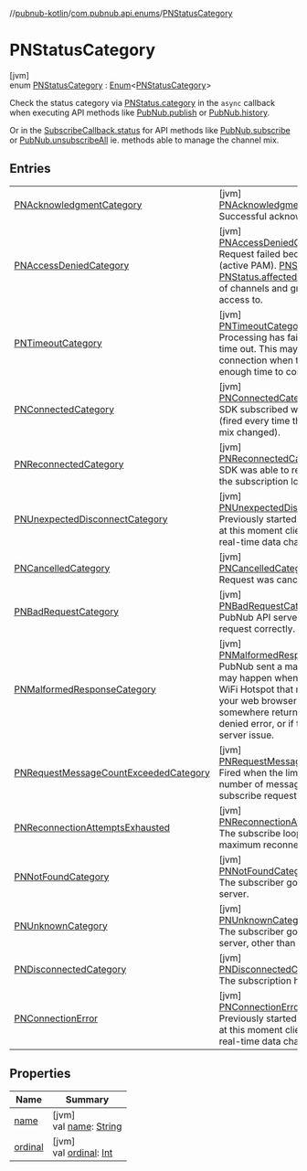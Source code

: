 //[pubnub-kotlin](../../../index.md)/[com.pubnub.api.enums](../index.md)/[PNStatusCategory](index.md)

# PNStatusCategory

[jvm]\
enum [PNStatusCategory](index.md) : [Enum](https://kotlinlang.org/api/latest/jvm/stdlib/kotlin/-enum/index.html)&lt;[PNStatusCategory](index.md)&gt; 

Check the status category via [PNStatus.category](../../com.pubnub.api.models.consumer/-p-n-status/category.md) in the `async` callback when executing API methods like [PubNub.publish](../../com.pubnub.api/-pub-nub/publish.md) or [PubNub.history](../../com.pubnub.api/-pub-nub/history.md).

Or in the [SubscribeCallback.status](../../com.pubnub.api.callbacks/-subscribe-callback/status.md) for API methods like [PubNub.subscribe](../../com.pubnub.api/-pub-nub/subscribe.md) or [PubNub.unsubscribeAll](../../com.pubnub.api/-pub-nub/unsubscribe-all.md) ie. methods able to manage the channel mix.

## Entries

| | |
|---|---|
| [PNAcknowledgmentCategory](-p-n-acknowledgment-category/index.md) | [jvm]<br>[PNAcknowledgmentCategory](-p-n-acknowledgment-category/index.md)<br>Successful acknowledgment of an operation. |
| [PNAccessDeniedCategory](-p-n-access-denied-category/index.md) | [jvm]<br>[PNAccessDeniedCategory](-p-n-access-denied-category/index.md)<br>Request failed because of access error (active PAM). [PNStatus.affectedChannels](../../com.pubnub.api.models.consumer/-p-n-status/affected-channels.md) or [PNStatus.affectedChannelGroups](../../com.pubnub.api.models.consumer/-p-n-status/affected-channel-groups.md) contain list of channels and groups the client can't access to. |
| [PNTimeoutCategory](-p-n-timeout-category/index.md) | [jvm]<br>[PNTimeoutCategory](-p-n-timeout-category/index.md)<br>Processing has failed because of request time out. This may happen due to very slow connection when the request doesn't have enough time to complete processing. |
| [PNConnectedCategory](-p-n-connected-category/index.md) | [jvm]<br>[PNConnectedCategory](-p-n-connected-category/index.md)<br>SDK subscribed with a new mix of channels (fired every time the channel / channel group mix changed). |
| [PNReconnectedCategory](-p-n-reconnected-category/index.md) | [jvm]<br>[PNReconnectedCategory](-p-n-reconnected-category/index.md)<br>SDK was able to reconnect to PubNub, i.e. the subscription loop has been reconnected. |
| [PNUnexpectedDisconnectCategory](-p-n-unexpected-disconnect-category/index.md) | [jvm]<br>[PNUnexpectedDisconnectCategory](-p-n-unexpected-disconnect-category/index.md)<br>Previously started subscribe loop did fail and at this moment client disconnected from real-time data channels. |
| [PNCancelledCategory](-p-n-cancelled-category/index.md) | [jvm]<br>[PNCancelledCategory](-p-n-cancelled-category/index.md)<br>Request was cancelled by user. |
| [PNBadRequestCategory](-p-n-bad-request-category/index.md) | [jvm]<br>[PNBadRequestCategory](-p-n-bad-request-category/index.md)<br>PubNub API server was unable to parse SDK request correctly. |
| [PNMalformedResponseCategory](-p-n-malformed-response-category/index.md) | [jvm]<br>[PNMalformedResponseCategory](-p-n-malformed-response-category/index.md)<br>PubNub sent a malformed response. This may happen when you connect to a public WiFi Hotspot that requires you to auth via your web browser first, or if there is a proxy somewhere returning an HTML access denied error, or if there was an intermittent server issue. |
| [PNRequestMessageCountExceededCategory](-p-n-request-message-count-exceeded-category/index.md) | [jvm]<br>[PNRequestMessageCountExceededCategory](-p-n-request-message-count-exceeded-category/index.md)<br>Fired when the limit is exceeded by the number of messages received in a single subscribe request. |
| [PNReconnectionAttemptsExhausted](-p-n-reconnection-attempts-exhausted/index.md) | [jvm]<br>[PNReconnectionAttemptsExhausted](-p-n-reconnection-attempts-exhausted/index.md)<br>The subscribe loop has been stopped due maximum reconnection exhausted. |
| [PNNotFoundCategory](-p-n-not-found-category/index.md) | [jvm]<br>[PNNotFoundCategory](-p-n-not-found-category/index.md)<br>The subscriber got a HTTP 404 from the server. |
| [PNUnknownCategory](-p-n-unknown-category/index.md) | [jvm]<br>[PNUnknownCategory](-p-n-unknown-category/index.md)<br>The subscriber got a 4xx code from the server, other than 400, 403 and 404 |
| [PNDisconnectedCategory](-p-n-disconnected-category/index.md) | [jvm]<br>[PNDisconnectedCategory](-p-n-disconnected-category/index.md)<br>The subscription has been stopped. |
| [PNConnectionError](-p-n-connection-error/index.md) | [jvm]<br>[PNConnectionError](-p-n-connection-error/index.md)<br>Previously started subscribe loop did fail and at this moment client disconnected from real-time data channels. |

## Properties

| Name | Summary |
|---|---|
| [name](../../com.pubnub.api.models.consumer.objects.membership/-p-n-channel-details-level/-c-h-a-n-n-e-l_-w-i-t-h_-c-u-s-t-o-m/index.md#-372974862%2FProperties%2F-1216412040) | [jvm]<br>val [name](../../com.pubnub.api.models.consumer.objects.membership/-p-n-channel-details-level/-c-h-a-n-n-e-l_-w-i-t-h_-c-u-s-t-o-m/index.md#-372974862%2FProperties%2F-1216412040): [String](https://kotlinlang.org/api/latest/jvm/stdlib/kotlin/-string/index.html) |
| [ordinal](../../com.pubnub.api.models.consumer.objects.membership/-p-n-channel-details-level/-c-h-a-n-n-e-l_-w-i-t-h_-c-u-s-t-o-m/index.md#-739389684%2FProperties%2F-1216412040) | [jvm]<br>val [ordinal](../../com.pubnub.api.models.consumer.objects.membership/-p-n-channel-details-level/-c-h-a-n-n-e-l_-w-i-t-h_-c-u-s-t-o-m/index.md#-739389684%2FProperties%2F-1216412040): [Int](https://kotlinlang.org/api/latest/jvm/stdlib/kotlin/-int/index.html) |
